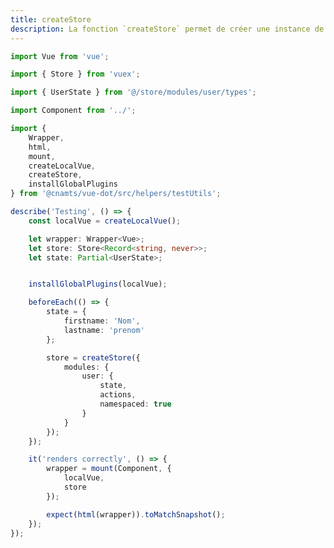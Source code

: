 ```yaml
---
title: createStore
description: La fonction `createStore` permet de créer une instance de vuex pour simuler le store.
---
```


<doc-tabs>

<doc-tab-item label="Utilisation">

```ts
import Vue from 'vue';

import { Store } from 'vuex';

import { UserState } from '@/store/modules/user/types';

import Component from '../';

import {
	Wrapper,
	html,
	mount,
	createLocalVue,
	createStore,
	installGlobalPlugins
} from '@cnamts/vue-dot/src/helpers/testUtils';

describe('Testing', () => {
	const localVue = createLocalVue();

	let wrapper: Wrapper<Vue>;
	let store: Store<Record<string, never>>;
	let state: Partial<UserState>;


	installGlobalPlugins(localVue);

	beforeEach(() => {
		state = {
			firstname: 'Nom',
			lastname: 'prenom'
		};

		store = createStore({
			modules: {
				user: {
					state,
					actions,
					namespaced: true
				}
			}
		});
	});

	it('renders correctly', () => {
		wrapper = mount(Component, {
			localVue,
			store
		});

		expect(html(wrapper)).toMatchSnapshot();
	});
});

```

</doc-tab-item>

<doc-tab-item label="API">
<doc-api name="tests-unitaires/create-store"></doc-api>
</doc-tab-item>

</doc-tabs>
